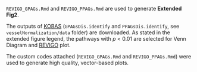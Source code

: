`REVIGO_GPAGs.Rmd` and `REVIGO_PPAGs.Rmd` are used to generate **Extended Fig2**.

The outputs of [KOBAS](http://kobas.cbi.pku.edu.cn/index.php) (`GPAGsDis.identify` and `PPAGsDis.identify`, see `vesselNormalization/data` folder) are downloaded. As stated in the extended figure legend, the pathways with *p* < 0.01 are selected for Venn Diagram and [REVIGO](http://revigo.irb.hr/) plot.

The custom codes attached (`REVIGO_GPAGs.Rmd` and `REVIGO_PPAGs.Rmd`) were used to generate high quality, vector-based plots.